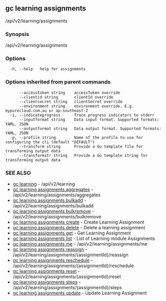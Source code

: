 ## gc learning assignments

/api/v2/learning/assignments

### Synopsis

/api/v2/learning/assignments

### Options

```
  -h, --help   help for assignments
```

### Options inherited from parent commands

```
      --accesstoken string    accessToken override
      --clientid string       clientId override
      --clientsecret string   clientSecret override
      --environment string    environment override. E.g. mypurecloud.com.au or ap-southeast-2
  -i, --indicateprogress      Trace progress indicators to stderr
      --inputformat string    Data input format. Supported formats: YAML, JSON
      --outputformat string   Data output format. Supported formats: YAML, JSON
  -p, --profile string        Name of the profile to use for configuring the cli (default "DEFAULT")
      --transform string      Provide a Go template file for transforming output data
      --transformstr string   Provide a Go template string for transforming output data
```

### SEE ALSO

* [gc learning](gc_learning.html)	 - /api/v2/learning
* [gc learning assignments aggregates](gc_learning_assignments_aggregates.html)	 - /api/v2/learning/assignments/aggregates
* [gc learning assignments bulkadd](gc_learning_assignments_bulkadd.html)	 - /api/v2/learning/assignments/bulkadd
* [gc learning assignments bulkremove](gc_learning_assignments_bulkremove.html)	 - /api/v2/learning/assignments/bulkremove
* [gc learning assignments create](gc_learning_assignments_create.html)	 - Create Learning Assignment
* [gc learning assignments delete](gc_learning_assignments_delete.html)	 - Delete a learning assignment
* [gc learning assignments get](gc_learning_assignments_get.html)	 - Get Learning Assignment
* [gc learning assignments list](gc_learning_assignments_list.html)	 - List of Learning module Assignments
* [gc learning assignments me](gc_learning_assignments_me.html)	 - /api/v2/learning/assignments/me
* [gc learning assignments reassign](gc_learning_assignments_reassign.html)	 - /api/v2/learning/assignments/{assignmentId}/reassign
* [gc learning assignments reschedule](gc_learning_assignments_reschedule.html)	 - /api/v2/learning/assignments/{assignmentId}/reschedule
* [gc learning assignments reset](gc_learning_assignments_reset.html)	 - /api/v2/learning/assignments/{assignmentId}/reset
* [gc learning assignments steps](gc_learning_assignments_steps.html)	 - /api/v2/learning/assignments/{assignmentId}/steps
* [gc learning assignments update](gc_learning_assignments_update.html)	 - Update Learning Assignment


